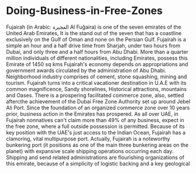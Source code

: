 # Doing-Business-in-Free-Zones
Fujairah (in Arabic: الفجيرة‎ Al Fuǧaira) is one of the seven emirates of the United Arab Emirates, It is the stand out of the seven that has a coastline exclusively on the Gulf of Oman and none on the Persian Gulf. Fujairah is a simple an hour and a half drive time from Sharjah, under two hours from Dubai, and only three and a half hours from Abu Dhabi. More than a quarter million individuals of different nationalities, including Emirates, possess this Emirate of 1450 sq kms   Fujairah's economy depends on appropriations and government awards circulated by the administration of Abu Dhabi. Neighborhood industry comprises of ­­cement, stone squashing, mining and tourism. Fujairah turns into a critical vacationer destination in U.A.E with its common magnificence, Sandy shorelines, Historical attractions, mountains and Oases. There is a prospering facilitated commerce zone, also, settled aftercthe achievement of the Dubai Free Zone Authority set up around Jebel Ali Port. Since the foundation of an organized commerce zone over 10 years prior, business action in the Emirates has prospered. As all over UAE, in Fujairah nonnatives can't claim more than 49% of any business, expect in the free zone, where a full outside possession is permitted.   Because of its key position with the UAE's just access to the Indian Ocean, Fujairah has a clamoring, vital multipurpose port. Actually, Fujairah is a noteworthy bunkering port (it positions as one of the main three bunkering areas on the planet) with expansive scale shipping operations occurring each day. Shipping and send related administrations are flourishing organizations of this emirate, because of a simplicity of logistic backing and a key geological
